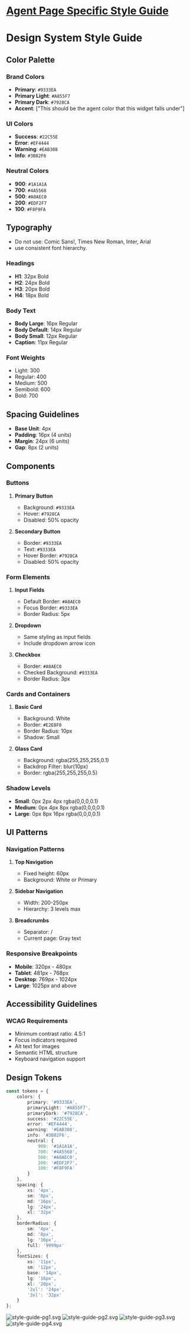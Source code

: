 # [Agent Page Specific Style Guide](./agents-style-guide-README.md)

# Design System Style Guide

## Color Palette

### Brand Colors
- **Primary**: `#9333EA`
- **Primary Light**: `#A855F7`
- **Primary Dark**: `#7928CA`
- **Accent**: ["This should be the agent color that this widget falls under"]

### UI Colors
- **Success**: `#22C55E`
- **Error**: `#EF4444`
- **Warning**: `#EAB308`
- **Info**: `#3B82F6`

### Neutral Colors
- **900**: `#1A1A1A`
- **700**: `#4A5568`
- **500**: `#A0AEC0`
- **200**: `#EDF2F7`
- **100**: `#F8F9FA`

## Typography

- Do not use: Comic Sans!, Times New Roman, Inter, Arial
- use consistent font hierarchy.

### Headings
- **H1**: 32px Bold
- **H2**: 24px Bold
- **H3**: 20px Bold
- **H4**: 18px Bold

### Body Text
- **Body Large**: 16px Regular
- **Body Default**: 14px Regular
- **Body Small**: 12px Regular
- **Caption**: 11px Regular

### Font Weights
- Light: 300
- Regular: 400
- Medium: 500
- Semibold: 600
- Bold: 700

## Spacing Guidelines
- **Base Unit**: 4px
- **Padding**: 16px (4 units)
- **Margin**: 24px (6 units)
- **Gap**: 8px (2 units)

## Components

### Buttons
1. **Primary Button**
    - Background: `#9333EA`
    - Hover: `#7928CA`
    - Disabled: 50% opacity

2. **Secondary Button**
    - Border: `#9333EA`
    - Text: `#9333EA`
    - Hover Border: `#7928CA`
    - Disabled: 50% opacity

### Form Elements
1. **Input Fields**
    - Default Border: `#A0AEC0`
    - Focus Border: `#9333EA`
    - Border Radius: 5px

2. **Dropdown**
    - Same styling as input fields
    - Include dropdown arrow icon

3. **Checkbox**
    - Border: `#A0AEC0`
    - Checked Background: `#9333EA`
    - Border Radius: 3px

### Cards and Containers
1. **Basic Card**
    - Background: White
    - Border: `#E2E8F0`
    - Border Radius: 10px
    - Shadow: Small

2. **Glass Card**
    - Background: rgba(255,255,255,0.1)
    - Backdrop Filter: blur(10px)
    - Border: rgba(255,255,255,0.5)

### Shadow Levels
- **Small**: 0px 2px 4px rgba(0,0,0,0.1)
- **Medium**: 0px 4px 8px rgba(0,0,0,0.1)
- **Large**: 0px 8px 16px rgba(0,0,0,0.1)

## UI Patterns

### Navigation Patterns
1. **Top Navigation**
    - Fixed height: 60px
    - Background: White or Primary

2. **Sidebar Navigation**
    - Width: 200-250px
    - Hierarchy: 3 levels max

3. **Breadcrumbs**
    - Separator: /
    - Current page: Gray text

### Responsive Breakpoints
- **Mobile**: 320px - 480px
- **Tablet**: 481px - 768px
- **Desktop**: 769px - 1024px
- **Large**: 1025px and above

## Accessibility Guidelines

### WCAG Requirements
- Minimum contrast ratio: 4.5:1
- Focus indicators required
- Alt text for images
- Semantic HTML structure
- Keyboard navigation support

## Design Tokens

```typescript
const tokens = {
    colors: {
        primary: '#9333EA',
        primaryLight: '#A855F7',
        primaryDark: '#7928CA',
        success: '#22C55E',
        error: '#EF4444',
        warning: '#EAB308',
        info: '#3B82F6',
        neutral: {
            900: '#1A1A1A',
            700: '#4A5568',
            500: '#A0AEC0',
            200: '#EDF2F7',
            100: '#F8F9FA'
        }
    },
    spacing: {
        xs: '4px',
        sm: '8px',
        md: '16px',
        lg: '24px',
        xl: '32px'
    },
    borderRadius: {
        sm: '4px',
        md: '8px',
        lg: '16px',
        full: '9999px'
    },
    fontSizes: {
        xs: '11px',
        sm: '12px',
        base: '14px',
        lg: '16px',
        xl: '20px',
        '2xl': '24px',
        '3xl': '32px'
    }
};
```

![style-guide-pg1.svg](style-guide-pg1.svg)
![style-guide-pg2.svg](style-guide-pg2.svg)
![style-guide-pg3.svg](style-guide-pg3.svg)
![style-guide-pg4.svg](style-guide-pg4.svg)